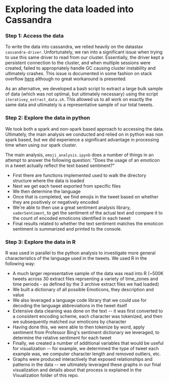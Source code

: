# Exploring the data loaded into Cassandra
### Step 1: Access the data
To write the data into cassandra, we relied heavily on the datastax `cassandra-driver`. Unfortunately, we ran into a significant issue when trying to use this same driver to read from our cluster. Essentially, the driver kept a persistent connection to the cluster, and when multiple sessions were created, failed to appropriately handle GC causing cluster instability and ultimately crashes. This issue is documented in some fashion on stack overflow [here](http://stackoverflow.com/questions/28262400/cassandra-python-driver-errormemory-leak-while-creating-sessions) although no great workaround is presented.

As an alternative, we developed  a bash script to extract a large bulk sample of data (which was not optimal, but ultimately necessary) using the script `iterativey_extract_data.sh`. This allowed us to all work on exactly the same data and ultimately is a representative sample of our total tweets. 

### Step 2: Explore the data in python
We took both a spark and non-spark based approach to accessing the data. Ultimately, the main analysis we conducted and relied on in python was non spark based, but we did experience a significant advantage in processing time when using our spark cluster. 

The main analysis,  `emoji_analysis.ipynb` does a number of things in an attempt to answer the following question:  "Does the usage of an emoticon in a tweet actually reflect the text based sentiment?"

- First there are functions implemented used to walk the directory structure where the data is loaded
- Next we get each tweet exported from specific files
- We then determine the language
- Once that is completed, we find emojis in the tweet based on whether they are positively or negatively encoded 
- We're able to then use a great sentiment analysis library, `vaderSentiment`, to get the sentiment of the actual text and compare it to the count of encoded emoticons identified in each tweet
- Final results related to whether the text sentiment matches the emoticon sentiment is summarized and printed to the console. 

### Step 3: Explore the data in R 
R was used in parallel to the python analysis to investigate more general characteristics of the language used in the tweets. We used R in the following way:
- A much larger representative sample of the data was read into R (~500K tweets across 30 extract files reprsenting a variety of time_zones and time periods - as defined by the 3 archive extract files we had loaded)
- We built a dictionary of all possible Emoticons, they description and value
- We also leveraged a language code library that we could use for decoding the language abbreviations in the tweet itself
- Extensive data cleaning was done on the text -- it was first converted to a consistent encoding scheme, each character was tokenized, and then we subsequently matched our emoticons by character
- Having done this, we were able to then tokenize by word, apply sentiment from Professor Bing's sentiment dictionary we leveraged, to determine the relative sentiment for each tweet
- Finally, we created a number of additional variables that would be useful for visualization -- for example, we determined the type of tweet each example was, we computer character length and removed outliers, etc.
- Graphs were produced interactively that exposed relationships and patterns in the data -- we ultimately leveraged these graphs in our final visualization and details about that process is explained in the Visualization folder of this repo.


